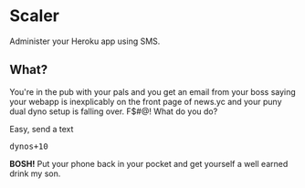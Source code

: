 # Scaler

Administer your Heroku app using SMS.

## What?

You're in the pub with your pals and you get an email from your boss saying your webapp is inexplicably on the front page of news.yc and your puny dual dyno setup is falling over. F$#@! What do you do?

Easy, send a text

<pre>dynos+10</pre>

__BOSH!__ Put your phone back in your pocket and get yourself a well earned drink my son.

